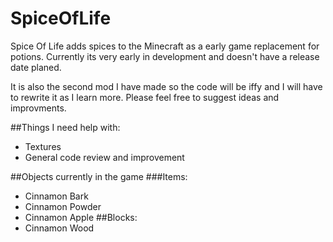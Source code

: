 # SpiceOfLife
Spice Of Life adds spices to the Minecraft as a early game replacement for potions. 
Currently its very early in development and doesn't have a release date planed.

It is also the second mod I have made so the code will be iffy and I will have to rewrite it as I learn more. 
Please feel free to suggest ideas and improvments. 

##Things I need help with:
- Textures
- General code review and improvement

##Objects currently in the game
###Items:
- Cinnamon Bark
- Cinnamon Powder
- Cinnamon Apple
##Blocks:
- Cinnamon Wood 
